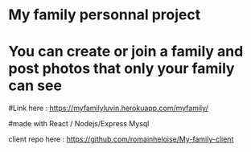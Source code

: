 # My family personnal project 
# You can create or join a family and post photos that only your family can see

#Link here : https://myfamilyluvin.herokuapp.com/myfamily/

#made with React / Nodejs/Express Mysql 


client repo here : https://github.com/romainheloise/My-family-client




